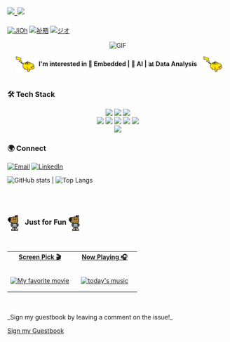 <h1>
  <a href="https://github.com/gitgio99">
    <img src="https://img.shields.io/badge/gitgio99-c0e07f?style=for-the-badge&logo=pinboard&logoColor=white" height="48" />
    <img src="https://img.shields.io/badge/Name-전지오-c0e07f?style=for-the-badge&logo=github" height="48" />
    
  </a>
</h1>

[![JiOh](https://img.shields.io/badge/𝐉𝐢𝐎𝐡-EN-0b84fe?style=social&logo=pinboard&logoColor=0b84fe)](https://github.com/gitgio99)
[![祉晤](https://img.shields.io/badge/祉晤-CN-dd7469?style=social&logo=pinboard&logoColor=dd7469)](https://github.com/gitgio99)
[![ジオ](https://img.shields.io/badge/ジオ-JP-ffa500?style=social&logo=pinboard&logoColor=ff1493)](https://github.com/gitgio99)


<div align="center">
<img hight="200" width="500" alt="GIF" align="center" src="https://media1.giphy.com/media/v1.Y2lkPTc5MGI3NjExNmFoNDF0czFhbTU2bjlxanI0Z3o3ZTYwaHYya3pqbWNjenI5d3VpYyZlcD12MV9pbnRlcm5hbF9naWZfYnlfaWQmY3Q9Zw/dxn6fRlTIShoeBr69N/giphy.gif">
</div>
<br>

<div align="center">
<p style="margin:0">
  <img src="images/2bullets852%20on%20Planet%20Minecraft.gif" alt="vibe" width="50" style="vertical-align:middle;margin-left:8px;">
  <strong>I'm interested in 🔧 Embedded | 🤖 AI | 📊 Data Analysis</strong>
  <img src="images/2bullets852%20on%20Planet%20Minecraft.gif" alt="vibe" width="50" style="vertical-align:middle;margin-left:8px;">
</p>
</div>
<br>

### 🛠 Tech Stack

<p align="center">
  <!-- Core Languages -->
  <img src="https://img.shields.io/badge/C-00599C?style=for-the-badge&logo=c&logoColor=white"/>
  <img src="https://img.shields.io/badge/C++-00599C?style=for-the-badge&logo=cplusplus&logoColor=white"/>
  <img src="https://img.shields.io/badge/Python-3776AB?style=for-the-badge&logo=python&logoColor=white"/>
  <br/>

  <!-- Embedded + OS/Tools -->
  <img src="https://img.shields.io/badge/STM32-03234B?style=for-the-badge&logo=stmicroelectronics&logoColor=white"/>
  <!-- Keil: 로고 없으면 텍스트형, ARM 로고 대체 or 커스텀 로고 -->
  <img src="https://img.shields.io/badge/Keil_uVision-0083AB?style=for-the-badge&logo=arm&logoColor=white"/>
  <img src="https://img.shields.io/badge/Linux-FCC624?style=for-the-badge&logo=linux&logoColor=black"/>
  <img src="https://img.shields.io/badge/Docker-2496ED?style=for-the-badge&logo=docker&logoColor=white"/>
  <img src="https://img.shields.io/badge/Git-F05032?style=for-the-badge&logo=git&logoColor=white"/>
  <br/>

  <!-- Editors -->
  <img src="https://img.shields.io/badge/VS_Code-007ACC?style=for-the-badge&logo=visualstudiocode&logoColor=white"/>

</p>


### 🌍 Connect
[![Email](https://img.shields.io/badge/Email-wldh0026%40gmail.com-red?style=for-the-badge&logo=gmail&logoColor=white)](mailto:wldh0026@gmail.com)
[![LinkedIn](https://img.shields.io/badge/LinkedIn-Profile-blue?style=for-the-badge&logo=linkedin&logoColor=white)](https://linkedin.com/in/지오-전-58a368362)


![GitHub stats](https://github-readme-stats.vercel.app/api?username=gitgio99&show_icons=true&theme=radical) | ![Top Langs](https://github-readme-stats.vercel.app/api/top-langs/?username=gitgio99&layout=compact&theme=radical)


<br>
<br>

<h3>
  <img src="images/chill-guy-pixel-art.gif" width="28" style="vertical-align:middle;margin-right:8px;" alt="chill pixel">
  Just for Fun
  <img src="images/chill-guy-pixel-art.gif" width="28" style="vertical-align:middle;margin-right:8px;" alt="chill pixel">
</h3>

<br>

<!-- Social -->
<table width="100%" align="center">
<tr>
<td align="center" width="50%">
<a href="https://www.youtube.com/watch?v=CID-sYQNCew&list=RDCID-sYQNCew&start_radio=1">
<strong>Screen Pick 🎬</strong>
<br />
<br />

<p>

<img alt="My favorite movie" width="260" height="180" src="images/levi.gif" style="object-fit:cover;">
</a>
</p>

</td>


<td align="center" width="50%">
<a href="https://www.youtube.com/watch?v=n89SKAymNfA&list=RDn89SKAymNfA&start_radio=1">
<strong>Now Playing 🎧</strong>
<br />
<br />


<p>
<img width="260" height="160" alt="today's music" src="https://media0.giphy.com/media/v1.Y2lkPTc5MGI3NjExcWQ0emo0MDVnYjltcHF2Mzk2bTdmYWZzcTFtOTNsbHowbjJsNHhvcSZlcD12MV9pbnRlcm5hbF9naWZfYnlfaWQmY3Q9Zw/ku5EcFe4PNGWA/giphy.gif"  style="object-fit:cover;"> 
</a>
</p>

</td>
</tr>
</table>

<br>
<br>
<!-- Guestbook -->
_Sign my guestbook by leaving a comment on the issue!_

<!-- /Guestbook -->
[Sign my Guestbook](../../issues/1)

